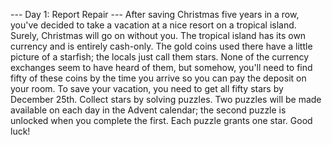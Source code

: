 --- Day 1: Report Repair ---
After saving Christmas five years in a row, you've decided to take a vacation at a nice resort on a tropical island. Surely, Christmas will go on without you.
The tropical island has its own currency and is entirely cash-only.
The gold coins used there have a little picture of a starfish; the locals just call them stars.
None of the currency exchanges seem to have heard of them, but somehow, you'll need to find fifty of these coins by the time you arrive
so you can pay the deposit on your room.
To save your vacation, you need to get all fifty stars by December 25th.
Collect stars by solving puzzles.
Two puzzles will be made available on each day in the Advent calendar; the second puzzle is unlocked when you complete the first. Each puzzle grants one star. Good luck!

